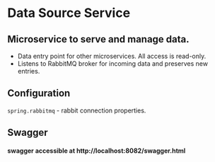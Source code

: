 # Data Source Service
## Microservice to serve and manage data.

- Data entry point for other microservices. All access is read-only.
- Listens to RabbitMQ broker for incoming data and preserves new entries.

## Configuration

`spring.rabbitmq` - rabbit connection properties.

## Swagger
#### swagger accessible at http://localhost:8082/swagger.html 